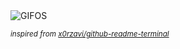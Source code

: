 <div align="justify">
<picture>
    <source media="(prefers-color-scheme: dark)" srcset="https://i.ibb.co/y06M1W4/output-gif.gif">
    <source media="(prefers-color-scheme: light)" srcset="https://i.ibb.co/y06M1W4/output-gif.gif">
    <img alt="GIFOS" src="https://i.ibb.co/y06M1W4/output-gif.gif">
</picture>

<sub><i>inspired from [x0rzavi/github-readme-terminal](https://github.com/x0rzavi/github-readme-terminal)</i></sub>

</div>

<!-- Image deletion URL: https://ibb.co/PxcbnwD/25fdffa2f1d29deb75cdc80d29c19b34 -->